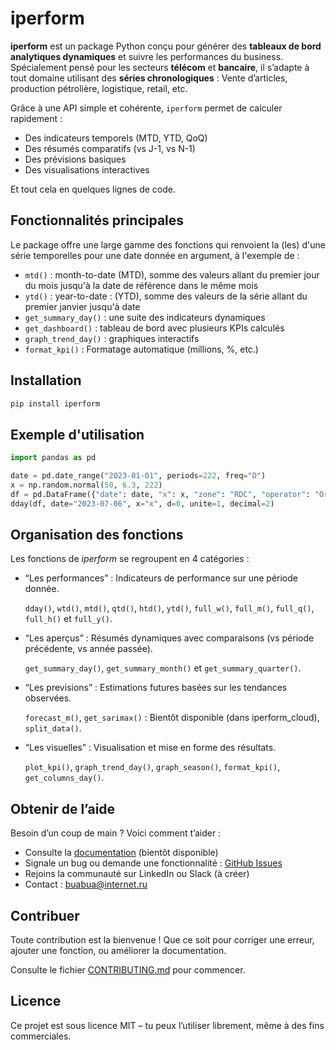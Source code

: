 # iperform

**iperform** est un package Python conçu pour générer des **tableaux de bord analytiques dynamiques** et suivre les performances du business.  
Spécialement pensé pour les secteurs **télécom** et **bancaire**, il s’adapte à tout domaine utilisant des **séries chronologiques** :  Vente d’articles, production pétrolière, logistique, retail, etc.

Grâce à une API simple et cohérente, `iperform` permet de calculer rapidement :
- Des indicateurs temporels (MTD, YTD, QoQ)
- Des résumés comparatifs (vs J-1, vs N-1)
- Des prévisions basiques
- Des visualisations interactives

Et tout cela en quelques lignes de code.

## Fonctionnalités principales

Le package offre une large gamme des fonctions qui renvoient la (les) d'une série temporelles pour une date donnée en argument, à l'exemple de :
- `mtd()` : month-to-date (MTD), somme des valeurs allant du premier jour du mois jusqu'à la date de référence dans le même mois  
- `ytd()` : year-to-date : (YTD), somme des valeurs de la série allant du premier janvier jusqu'à date
- `get_summary_day()` : une suite des indicateurs dynamiques
- `get_dashboard()` : tableau de bord avec plusieurs KPIs calculés
- `graph_trend_day()` : graphiques interactifs
- `format_kpi()` : Formatage automatique (millions, %, etc.)

## Installation

```bash
pip install iperform
```

## Exemple d'utilisation

```python
import pandas as pd

date = pd.date_range("2023-01-01", periods=222, freq="D")
x = np.random.normal(50, 6.3, 222)
df = pd.DataFrame({"date": date, "x": x, "zone": "RDC", "operator": "Orange"})
dday(df, date="2023-07-06", x="x", d=0, unite=1, decimal=2)

```

## Organisation des fonctions

Les fonctions de *iperform* se regroupent en 4 catégories :  

- “Les performances” : Indicateurs de performance sur une période donnée.  

  `dday()`, `wtd()`, `mtd()`, `qtd()`, `htd()`, `ytd()`, `full_w()`,
  `full_m()`, `full_q()`, `full_h()` et `full_y()`.

- “Les aperçus” : Résumés dynamiques avec comparaisons (vs période précédente, vs année passée).  

  `get_summary_day()`, `get_summary_month()` et `get_summary_quarter()`.

- “Les previsions” : Estimations futures basées sur les tendances observées.  

  `forecast_m()`, `get_sarimax()` : Bientôt disponible (dans iperform_cloud), `split_data()`.

- “Les visuelles” : Visualisation et mise en forme des résultats.

  `plot_kpi()`, `graph_trend_day()`, `graph_season()`, `format_kpi()`, `get_columns_day()`.


## Obtenir de l’aide

Besoin d’un coup de main ? Voici comment t’aider :  

  - Consulte la [documentation]()  (bientôt disponible)
  - Signale un bug ou demande une fonctionnalité : [GitHub Issues]() 
  - Rejoins la communauté sur LinkedIn ou Slack (à créer)
  - Contact : buabua@internet.ru 

## Contribuer 

Toute contribution est la bienvenue !
Que ce soit pour corriger une erreur, ajouter une fonction, ou améliorer la documentation. 

Consulte le fichier [CONTRIBUTING.md]()  pour commencer.


## Licence 

Ce projet est sous licence MIT – tu peux l’utiliser librement, même à des fins commerciales. 
